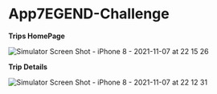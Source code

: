 # App7EGEND-Challenge

**Trips HomePage**

![Simulator Screen Shot - iPhone 8 - 2021-11-07 at 22 15 26](https://user-images.githubusercontent.com/30797520/140660547-0f9020fb-bea8-407c-b370-21252842d317.png)

**Trip Details**

![Simulator Screen Shot - iPhone 8 - 2021-11-07 at 22 12 31](https://user-images.githubusercontent.com/30797520/140660528-7f2e05aa-fa39-45c3-95c3-d7d2f51c9e5d.png)
